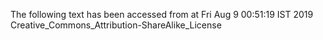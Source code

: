 The following text has been accessed from at Fri Aug 9 00:51:19 IST 2019
Creative_Commons_Attribution-ShareAlike_License
